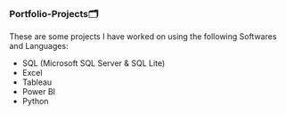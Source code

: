 ### Portfolio-Projects🗂️
These are some projects I have worked on using the following Softwares and Languages:
  - SQL (Microsoft SQL Server & SQL Lite)
  - Excel
  - Tableau 
  - Power BI 
  - Python

